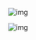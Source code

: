 ![img](https://github.com/Ereh11/Adventure-Works-2017/blob/main/Resources/Overview.png)

![img](https://github.com/Ereh11/Adventure-Works-2017/blob/main/Resources/OrderDetails.png)
